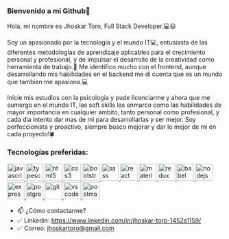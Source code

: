 ### Bienvenido a mi Github👋

Hola, mi nombre es Jhoskar Toro, Full Stack Developer.💻😃

Soy un apasionado por la tecnologia y el mundo IT💻, entusiasta de las diferentes metodologias de aprendizaje aplicables para el crecimiento personal y profesional, y de impulsar el desarrollo de la creatividad como herramienta de trabajo.🤹 
Me identifico mucho con el frontend, aunque desarrollando mis habilidades en el backend me di cuenta que es un mundo que tambien me apasiona.💻

Inicie mis estudios con la psicologia y pude licenciarme y ahora que me sumergo en el mundo IT, las soft skills las enmarco como las habilidades de mayor importancia en cualquier ambito, tanto personal como profesional, y cada dia intento dar mas de mi para desarrollarlas y ser mejor. Soy perfeccionista y proactivo, siempre busco mejorar y dar lo mejor de mi en cada proyecto!🍀

<h3 align="left">Tecnologías preferidas:</h3>
<p align="left">  <a href="https://developer.mozilla.org/en-US/docs/Web/JavaScript" target="_blank"> <img src="https://upload.wikimedia.org/wikipedia/commons/thumb/9/99/Unofficial_JavaScript_logo_2.svg/1024px-Unofficial_JavaScript_logo_2.svg.png" alt="javascript" title="JavaScript" width="40" height="40"/> </a> 
<a href="https://www.typescriptlang.org/" target="_blank"> <img src="https://upload.wikimedia.org/wikipedia/commons/thumb/4/4c/Typescript_logo_2020.svg/1200px-Typescript_logo_2020.svg.png" alt="typescript" title="TypeScript" width="40" height="40"/> </a>
<a href="https://www.w3.org/html/" target="_blank"> <img src="https://upload.wikimedia.org/wikipedia/commons/thumb/3/38/HTML5_Badge.svg/600px-HTML5_Badge.svg.png" alt="html5" title="HTML5" width="40" height="40"/> </a>
<a href="https://www.w3schools.com/css/" target="_blank"> <img src="https://cdn4.iconfinder.com/data/icons/social-media-logos-6/512/121-css3-512.png" alt="css3" title="CSS3" width="40" height="40"/> </a> 
<a href="https://getbootstrap.com" target="_blank"> <img src="https://upload.wikimedia.org/wikipedia/commons/thumb/b/b2/Bootstrap_logo.svg/1024px-Bootstrap_logo.svg.png" alt="bootstrap" title="Bootstrap" width="40" height="40"/> </a> 
<a href="https://sass-lang.com" target="_blank"> <img src="https://upload.wikimedia.org/wikipedia/commons/thumb/9/96/Sass_Logo_Color.svg/1280px-Sass_Logo_Color.svg.png" alt="sass" title="Sass" width="40" height="40"/> </a>
<a href="https://reactjs.org/" target="_blank"> <img src="https://seeklogo.com/images/R/react-logo-7B3CE81517-seeklogo.com.png" alt="react" title="React Js" width="40" height="40"/> </a> 
<a href="https://mui.com/" target="_blank"> <img src="https://dbriceno10.github.io/portfolio/static/media/material-ui-1.fd510ed8.svg" alt="material-ui" title="Material UI" width="40" height="40"/> </a>
<a href="https://redux.js.org" target="_blank"> <img src="https://seeklogo.com/images/R/redux-logo-9CA6836C12-seeklogo.com.png" alt="redux" title="Redux" width="40" height="40"/> </a> 
<a href="https://babeljs.io/" target="_blank"> <img src="https://www.vectorlogo.zone/logos/babeljs/babeljs-icon.svg" alt="babel" title="Babel" width="40" height="40"/> </a>
<a href="https://nodejs.org" target="_blank"> <img src="https://cdn.pixabay.com/photo/2015/04/23/17/41/node-js-736399_960_720.png" alt="nodejs" title="Node Js" height="40"/> </a>
<a href="https://expressjs.com" target="_blank"> <img src="https://i.cloudup.com/zfY6lL7eFa-3000x3000.png" alt="express" title="Express Js" height="40"/> </a>
<a href="https://www.postgresql.org" target="_blank"> <img src="https://upload.wikimedia.org/wikipedia/commons/thumb/2/29/Postgresql_elephant.svg/1200px-Postgresql_elephant.svg.png" alt="postgresql" title="PostgreSQL" width="40" height="40"/> </a>
<a href="https://git-scm.com/" target="_blank"> <img src="https://www.vectorlogo.zone/logos/git-scm/git-scm-icon.svg" alt="git" title="Git" width="40" height="40"/> </a> 
<a href="https://code.visualstudio.com/" target="_blank"> <img src="https://upload.wikimedia.org/wikipedia/commons/9/9a/Visual_Studio_Code_1.35_icon.svg" alt="vscode" title="VSCode" width="40" height="40"/> </a> 
<a href="https://postman.com" target="_blank"> <img src="https://www.vectorlogo.zone/logos/getpostman/getpostman-icon.svg" alt="postman" title="Postman" width="40" height="40"/> </a> 

</br>


- 📫 ¿Cómo contactarme?
- ✅ Linkedin: https://www.linkedin.com/in/jhoskar-toro-1452a1159/
- ✅ Correo: jhoskartoro@gmail.com


